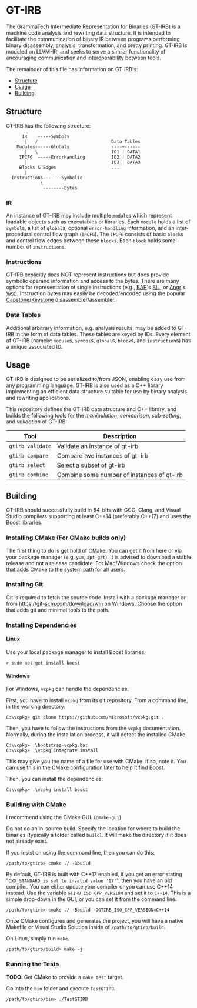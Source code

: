 GT-IRB
======

The GrammaTech Intermediate Representation for Binaries (GT-IRB) is a
machine code analysis and rewriting data structure.  It is intended to
facilitate the communication of binary IR between programs performing
binary disassembly, analysis, transformation, and pretty printing.
GT-IRB is modeled on LLVM-IR, and seeks to serve a similar
functionality of encouraging communication and interoperability
between tools.

The remainder of this file has information on GT-IRB's:
- [Structure](#structure)
- [Usage](#usage)
- [Building](#building)

## Structure
GT-IRB has the following structure:

          IR    -----Symbols
           |   /                            Data Tables
        Modules------Globals                ----+------
           |   \                            ID1 | DATA1
         IPCFG  -----ErrorHandling          ID2 | DATA2
           |                                ID3 | DATA3
         Blocks & Edges                     ...
           |
      Instructions-------Symbolic
                 \
                  --------Bytes

### IR
An instance of GT-IRB may include multiple `module`s which represent
loadable objects such as executables or libraries.  Each `module`
holds a list of `symbol`s, a list of `global`s, optional
`error-handling` information, and an inter-procedural control flow
graph (`IPCFG`).  The `IPCFG` consists of basic `block`s and control
flow edges between these `blocks`.  Each `block` holds some number of
`instructions`.

### Instructions

GT-IRB explicitly does NOT represent instructions but does provide
symbolic operand information and access to the bytes.  There are many
options for representation of single instructions (e.g.,
[BAP](https://github.com/BinaryAnalysisPlatform/bap)'s
[BIL](https://github.com/BinaryAnalysisPlatform/bil/releases/download/v0.1/bil.pdf),
or [Angr](http://angr.io)'s [Vex](https://github.com/angr/pyvex)).
Instruction bytes may easily be decoded/encoded using the popular
[Capstone](https://www.capstone-engine.org)/[Keystone](https://www.keystone-engine.org)
disassembler/assembler.

### Data Tables

Additional arbitrary information, e.g. analysis results, may be added
to GT-IRB in the form of data tables.  These tables are keyed by IDs.
Every element of GT-IRB (namely: `module`s, `symbol`s, `global`s,
`block`s, and `instruction`s) has a unique associated ID.

## Usage

GT-IRB is designed to be serialized to/from JSON, enabling easy use
from any programming language.  GT-IRB is also used as a C++ library
implementing an efficient data structure suitable for use by binary
analysis and rewriting applications.

This repository defines the GT-IRB data structure and C++ library, and
builds the following tools for the *manipulation*, *comparison*,
*sub-setting*, and *validation* of GT-IRB:

| Tool               | Description                                |
|--------------------|--------------------------------------------|
| `gtirb validate` | Validate an instance of gt-irb             |
| `gtirb compare`  | Compare two instances of gt-irb            |
| `gtirb select`   | Select a subset of gt-irb                  |
| `gtirb combine`  | Combine some number of instances of gt-irb |

## Building

GT-IRB should successfully build in 64-bits with GCC, Clang, and
Visual Studio compilers supporting at least C++14 (preferably C++17)
and uses the Boost libraries.

### Installing CMake (For CMake builds only)

The first thing to do is get hold of CMake. You can get it from here
or via your package manager (e.g. `yum`, `apt-get`). It is advised to
download a stable release and not a release candidate. For Mac/Windows
check the option that adds CMake to the system path for all users.

### Installing Git

Git is required to fetch the source code. Install with a package
manager or from https://git-scm.com/download/win on Windows. Choose
the option that adds git and minimal tools to the path.

### Installing Dependencies

#### Linux

Use your local package manager to install Boost libraries.

```
> sudo apt-get install boost
```

#### Windows

For Windows, `vcpkg` can handle the dependencies.

First, you have to install `vcpkg` from its git repository. From a command line, in the working directory:

```
C:\vcpkg> git clone https://github.com/Microsoft/vcpkg.git .
```

Then, you have to follow the instructions from the `vcpkg`
documentation. Normally, during the installation process, it will
detect the installed CMake.

```
C:\vcpkg> .\bootstrap-vcpkg.bat
C:\vcpkg> .\vcpkg integrate install
```

This may give you the name of a file for use with CMake.  If so, note
it.  You can use this in the CMake configuration later to help it find
Boost.

Then, you can install the dependencies:

```
C:\vcpkg> .\vcpkg install boost
```

### Building with CMake

I recommend using the CMake GUI. (`cmake-gui`)

Do not do an in-source build.  Specify the location for where to build
the binaries (typically a folder called `build`).  It will make the
directory if it does not already exist.

If you insist on using the command line, then you can do this:

```
/path/to/gtirb> cmake ./ -Bbuild
```

By default, GT-IRB is built with C++17 enabled, If you get an error
stating "`CXX_STANDARD is set to invalid value '17'`", then you have
an old compiler.  You can either update your compiler or you can use
C++14 instead.  Use the variable `GTIRB_ISO_CPP_VERSION` and set it to
`C++14`.  This is a simple drop-down in the GUI, or you can set it
from the command line.

```
/path/to/gtirb> cmake ./ -Bbuild -DGTIRB_ISO_CPP_VERSION=C++14
```

Once CMake configures and generates the project, you will have a
native Makefile or Visual Studio Solution inside of
`/path/to/gtirb/build`.

On Linux, simply run `make`.

```
/path/to/gtirb/build> make -j
```

### Running the Tests

**TODO**: Get CMake to provide a `make test` target.

Go into the `bin` folder and execute `TestGTIRB`.

```
/path/to/gtirb/bin> ./TestGTIRB
```
